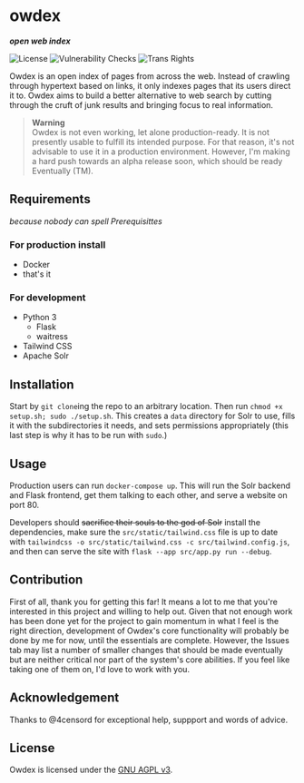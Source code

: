 # owdex
**_open web index_**

![License](https://img.shields.io/github/license/alexmshepherd/owdex?style=flat-square&color=blue)
![Vulnerability Checks](https://img.shields.io/github/actions/workflow/status/alexmshepherd/owdex/codeql.yml?label=vulnerability%20checks&style=flat-square)
![Trans Rights](https://img.shields.io/badge/trans-rights-ff69b4?style=flat-square)

Owdex is an open index of pages from across the web. Instead of crawling through hypertext based
on links, it only indexes pages that its users direct it to. Owdex aims to build a better 
alternative to web search by cutting through the cruft of junk results and bringing focus to real
information.

> **Warning**  
> Owdex is not even working, let alone production-ready. It is not presently usable to fulfill its 
> intended purpose. For that reason, it's not advisable to use it in a production environment. 
> However, I'm making a hard push towards an alpha release soon, which should be ready Eventually 
> (TM). 

## Requirements
_because nobody can spell Prerequisittes_

### For production install
- Docker
- that's it

### For development
- Python 3
    - Flask
    - waitress
- Tailwind CSS
- Apache Solr

## Installation
Start by `git clone`ing the repo to an arbitrary location. Then run `chmod +x setup.sh; sudo ./setup.sh`. 
This creates a `data` directory for Solr to use, fills it with the subdirectories it needs, and 
sets permissions appropriately (this last step is why it has to be run with `sudo`.) 

## Usage
Production users can run `docker-compose up`. This will run the Solr backend and Flask frontend, 
get them talking to each other, and serve a website on port 80. 

Developers should ~~sacrifice their souls to the god of Solr~~ install the dependencies, make sure 
the `src/static/tailwind.css` file is up to date with `tailwindcss -o src/static/tailwind.css -c src/tailwind.config.js`, 
and then can serve the site with `flask --app src/app.py run --debug`. 

## Contribution
First of all, thank you for getting this far! It means a lot to me that you're interested in this 
project and willing to help out. Given that not enough work has been done yet for the project to 
gain momentum in what I feel is the right direction, development of Owdex's core functionality will
probably be done by me for now, until the essentials are complete. However, the Issues tab may list
a number of smaller changes that should be made eventually but are neither critical nor part of the
system's core abilities. If you feel like taking one of them on, I'd love to work with you. 

## Acknowledgement
Thanks to @4censord for exceptional help, suppport and words of advice.

## License 
Owdex is licensed under the [GNU AGPL v3](https://github.com/alexmshepherd/owdex/blob/main/LICENSE).